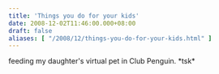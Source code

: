```yaml
---
title: 'Things you do for your kids'
date: 2008-12-02T11:46:00.000+08:00
draft: false
aliases: [ "/2008/12/things-you-do-for-your-kids.html" ]
---
```


feeding my daughter's virtual pet in Club Penguin. \*tsk\*
